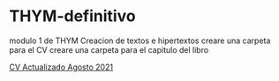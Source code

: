 # THYM-definitivo
modulo 1 de THYM
Creacion de textos e hipertextos 
creare una carpeta para el CV
creare una carpeta para el capitulo del libro
<p>
   <a href="https://kalindy.github.io/THYM-definitivo/CV_Kalindy_Tillar.pdf"
      >CV Actualizado Agosto 2021 </a>
 
